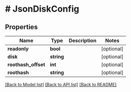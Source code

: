 # # JsonDiskConfig

## Properties

Name | Type | Description | Notes
------------ | ------------- | ------------- | -------------
**readonly** | **bool** |  | [optional]
**disk** | **string** |  | [optional]
**roothash_offset** | **int** |  | [optional]
**roothash** | **string** |  | [optional]

[[Back to Model list]](../../README.md#models) [[Back to API list]](../../README.md#endpoints) [[Back to README]](../../README.md)

